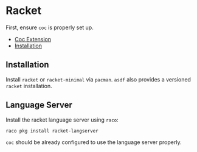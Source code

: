 # Racket

First, ensure `coc` is properly set up.


<!-- vim-markdown-toc GFM -->

* [Coc Extension](#coc-extension)
* [Installation](#installation)

<!-- vim-markdown-toc -->

## Installation

Install `racket` or `racket-minimal` via `pacman`. `asdf` also provides a versioned `racket`
installation.

## Language Server

Install the racket language server using `raco`:

```bash
raco pkg install racket-langserver
```

`coc` should be already configured to use the language server properly.

